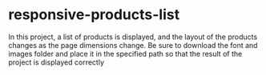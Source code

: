 # responsive-products-list
In this project, a list of products is displayed, and the layout of the products changes as the page dimensions change.
Be sure to download the font and images folder and place it in the specified path so that the result of the project is displayed correctly
